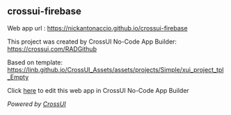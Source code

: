 ## crossui-firebase
Web app url : https://nickantonaccio.github.io/crossui-firebase

This project was created by CrossUI No-Code App Builder: https://crossui.com/RADGithub

Based on template: https://linb.github.io/CrossUI_Assets/assets/projects/Simple/xui_project_tpl_Empty

Click [here](https://crossui.com/RADGithub/#!from=github&owner=nickantonaccio&repo=crossui-firebase) to edit this web app in CrossUI No-Code App Builder

<i>Powered by [CrossUI](https://crossui.com)</i>
